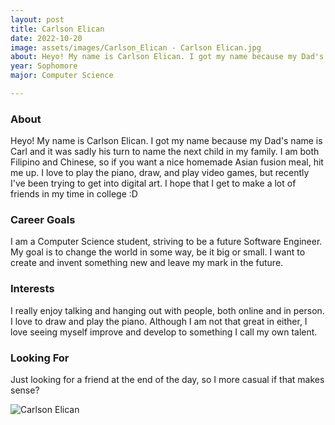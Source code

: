 ```yaml
---
layout: post
title: Carlson Elican 
date: 2022-10-20
image: assets/images/Carlson_Elican - Carlson Elican.jpg
about: Heyo! My name is Carlson Elican. I got my name because my Dad's name is Carl and it was sadly his turn to name the next child in my family. I am both Filipino and Chinese, so if you want a nice homemade Asian fusion meal, hit me up. I love to play the piano, draw, and play video games, but recently I've been trying to get into digital art.  I hope that I get to make a lot of friends in my time in college :D
year: Sophomore
major: Computer Science

---
```


### About

Heyo! My name is Carlson Elican. I got my name because my Dad's name is Carl and it was sadly his turn to name the next child in my family. I am both Filipino and Chinese, so if you want a nice homemade Asian fusion meal, hit me up. I love to play the piano, draw, and play video games, but recently I've been trying to get into digital art.  I hope that I get to make a lot of friends in my time in college :D

### Career Goals

I am a Computer Science student, striving to be a future Software Engineer. My goal is to change the world in some way, be it big or small. I want to create and invent something new and leave my mark in the future.

### Interests

I really enjoy talking and hanging out with people, both online and in person. I love to draw and play the piano. Although I am not that great in either, I love seeing myself improve and develop to something I call my own talent.

### Looking For

Just looking for a friend at the end of the day, so I more casual if that makes sense?

<div class="text-center my-5">
    <img src="https://sase-drexel.github.io/mentorship-2021/assets/images/Carlson_Elican.jpg" alt="Carlson Elican" class="rounded post-img" />
</div>
